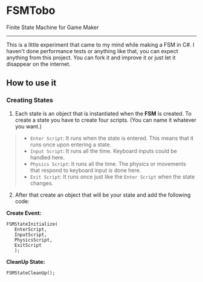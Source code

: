 # FSMTobo
 Finite State Machine for Game Maker
 ___
 This is a little experiment that came to my mind while making a FSM in C#. I haven't done performance tests or anything like that, you can expect anything from this project. You can fork it and improve it or just let it disappear on the internet.
 
 ## How to use it
 
 ### Creating States

1. Each state is an object that is instantiated when the **FSM** is created. To create a state you have to create four scripts. (You can name it whatever you want.)

> * ```Enter Script```: It runs when the state is entered. This means that it runs once upon entering a state.
> * ```Input Script```: It runs all the time. Keyboard inputs could be handled here.
> * ```Physics Script```: It runs all the time. The physics or movements that respond to keyboard input is done here.
> * ```Exit Script```: It runs once just like the ```Enter Script``` when the state changes.

 2. After that create an object that will be your state and add the following code:
 
 **Create Event:**
 
 ```gml
FSMStateInitialize(
	EnterScript,
	InputScript,
	PhysicsScript,
	ExitScript
	);
```
**CleanUp State:**
```gml
FSMStateCleanUp();
```
